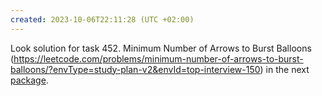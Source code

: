 ```yaml
---
created: 2023-10-06T22:11:28 (UTC +02:00)
---
```

Look solution for task 452. Minimum Number of Arrows to Burst Balloons
(https://leetcode.com/problems/minimum-number-of-arrows-to-burst-balloons/?envType=study-plan-v2&envId=top-interview-150) in the next
[package](../../../../../LeetCode/LeetCode_75/Intervals/Medium/Minimum_Number_of_Arrows_to_Burst_Balloons/Solution.java).
